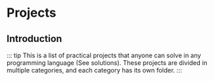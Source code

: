 # Projects


## Introduction
::: tip
This is a list of practical projects that anyone can solve in any programming language (See solutions). These projects are divided in multiple categories, and each category has its own folder.
:::


